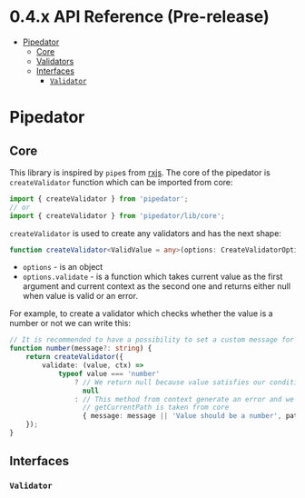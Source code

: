 # 0.4.x API Reference (Pre-release)


- [Pipedator](#pipedator)
  - [Core](#core)
  - [Validators](./validators.md)
  - [Interfaces](#interfaces)
    - [`Validator`](#validator)


# Pipedator


## Core

This library is inspired by `pipe`s from [rxjs](https://rxjs-dev.firebaseapp.com/).
The core of the pipedator is `createValidator` function which can be imported from core:

```typescript
import { createValidator } from 'pipedator';
// or
import { createValidator } from 'pipedator/lib/core';
```

`createValidator` is used to create any validators and has the next shape:
```typescript
function createValidator<ValidValue = any>(options: CreateValidatorOptions): Validator<ValidValue> {}
```
- `options` - is an object
- `options.validate` - is a function which takes current value as the first argument and current context as the second one and returns either null when value is valid or an error.

For example, to create a validator which checks whether the value is a number or not we can write this:
```typescript
// It is recommended to have a possibility to set a custom message for generated error.
function number(message?: string) {
	return createValidator({
		validate: (value, ctx) =>
			typeof value === 'number'
				? // We return null because value satisfies our condition to be a number
				  null
				: // This method from context generate an error and we need to return it when value is invalid
				  // getCurrentPath is taken from core
				  { message: message || 'Value should be a number', path: getCurrentPath(ctx), children: null },
	});
}
```


## Interfaces

### `Validator`
